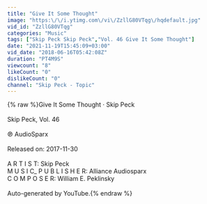 ```yaml
---
title: "Give It Some Thought"
image: "https:\/\/i.ytimg.com\/vi\/ZzllG80VTqg\/hqdefault.jpg"
vid_id: "ZzllG80VTqg"
categories: "Music"
tags: ["Skip Peck Skip Peck","Vol. 46 Give It Some Thought"]
date: "2021-11-19T15:45:09+03:00"
vid_date: "2018-06-16T05:42:08Z"
duration: "PT4M9S"
viewcount: "8"
likeCount: "0"
dislikeCount: "0"
channel: "Skip Peck - Topic"
---
```

{% raw %}Give It Some Thought · Skip Peck<br /><br />Skip Peck, Vol. 46<br /><br />℗ AudioSparx<br /><br />Released on: 2017-11-30<br /><br />A R T I S T: Skip Peck<br />M U S I C_ P U B L I S H E R: Alliance Audiosparx<br />C O M P O S E R: William E. Peklinsky<br /><br />Auto-generated by YouTube.{% endraw %}

